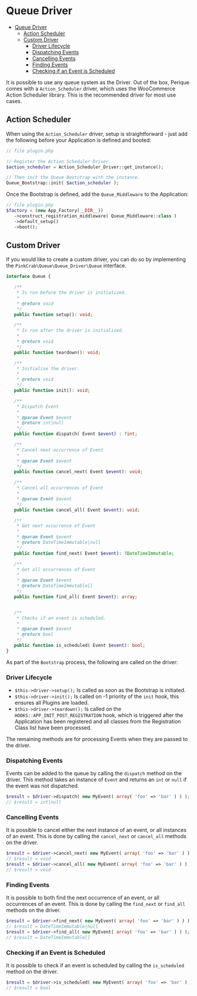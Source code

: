 # Queue Driver

- [Queue Driver](#queue-driver)
  - [Action Scheduler](#action-scheduler)
  - [Custom Driver](#custom-driver)
    - [Driver Lifecycle](#driver-lifecycle)
    - [Dispatching Events](#dispatching-events)
    - [Cancelling Events](#cancelling-events)
    - [Finding Events](#finding-events)
    - [Checking if an Event is Scheduled](#checking-if-an-event-is-scheduled)

It is possible to use any queue system as the Driver. Out of the box, Perique comes with a `Action_Scheduler` driver, which uses the WooCommerce Action Scheduler library. This is the recommended driver for most use cases.

## Action Scheduler

When using the `Action_Scheduler` driver, setup is straightforward - just add the following before your Application is defined and booted:

```php
// file plugin.php

// Register the Action Scheduler Driver.
$action_scheduler = Action_Scheduler_Driver::get_instance();

// Then init the Queue Bootstrap with the instance.
Queue_Bootstrap::init( $action_scheduler );
```

Once the Bootstrap is defined, add the `Queue_Middleware` to the Application:

```php
// file plugin.php
$factory = (new App_Factory(__DIR__))
   ->construct_registration_middleware( Queue_Middleware::class )
   ->default_setup()
   ->boot();
```

## Custom Driver

If you would like to create a custom driver, you can do so by implementing the `PinkCrab\Queue\Queue_Driver\Queue` interface.

```php
interface Queue {

   /**
    * Is run before the driver is initialized.
    *
    * @return void
    */
   public function setup(): void;

   /**
    * Is run after the driver is initialized.
    *
    * @return void
    */
   public function teardown(): void;

   /**
    * Initialise the driver.
    *
    * @return void
    */
   public function init(): void;

   /**
    * Dispatch Event
    *
    * @param Event $event
    * @return int|null
    */
   public function dispatch( Event $event) : ?int;

   /**
    * Cancel next occurrence of Event
    *
    * @param Event $event
    */
   public function cancel_next( Event $event): void;

   /**
    * Cancel all occurrences of Event
    *
    * @param Event $event
    */
   public function cancel_all( Event $event): void;

   /**
    * Get next occurrence of Event
    *
    * @param Event $event
    * @return DateTimeImmutable|null
    */
   public function find_next( Event $event): ?DateTimeImmutable;

   /**
    * Get all occurrences of Event
    *
    * @param Event $event
    * @return DateTimeImmutable[]
    */
   public function find_all( Event $event): array;


   /**
    * Checks if an event is scheduled.
    *
    * @param Event $event
    * @return bool
    */
   public function is_scheduled( Event $event): bool;
}
```
As part of the `Bootstrap` process, the following are called on the driver:

### Driver Lifecycle

* `$this->driver->setup();` Is called as soon as the Bootstrap is initiated.
* `$this->driver->init();` Is called on -1 priority of the `init` hook, this ensures all Plugins are loaded.
* `$this->driver->teardown();` Is called on the `HOOKS::APP_INIT_POST_REGISTRATION` hook, which is triggered after the Application has been registered and all classes from the Registration Class list have been processed.

The remaining methods are for processing Events when they are passed to the driver.

### Dispatching Events

Events can be added to the queue by calling the `dispatch` method on the driver. This method takes an instance of `Event` and returns an `int` or `null` if the event was not dispatched.

```php
$result = $driver->dispatch( new MyEvent( array( 'foo' => 'bar' ) ) );
// $result = int|null
```

### Cancelling Events

It is possible to cancel either the next instance of an event, or all instances of an event. This is done by calling the `cancel_next` or `cancel_all` methods on the driver.

```php
$result = $driver->cancel_next( new MyEvent( array( 'foo' => 'bar' ) ) );
// $result = void
$result = $driver->cancel_all( new MyEvent( array( 'foo' => 'bar' ) ) );
// $result = void
```

### Finding Events

It is possible to both find the next occurrence of an event, or all occurrences of an event. This is done by calling the `find_next` or `find_all` methods on the driver.

```php
$result = $driver->find_next( new MyEvent( array( 'foo' => 'bar' ) ) );
// $result = DateTimeImmutable|null
$result = $driver->find_all( new MyEvent( array( 'foo' => 'bar' ) ) );
// $result = DateTimeImmutable[]
```

### Checking if an Event is Scheduled

It is possible to check if an event is scheduled by calling the `is_scheduled` method on the driver.

```php
$result = $driver->is_scheduled( new MyEvent( array( 'foo' => 'bar' ) ) );
// $result = bool
```
